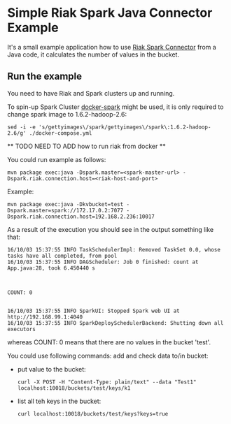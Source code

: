 # Simple Riak Spark Java Connector Example

It's a small example application how to use [Riak Spark Connector](https://github.com/basho/spark-riak-connector) from a Java code, it calculates the number of values in the bucket.

## Run the example

You need to have Riak and Spark clusters up and running.

To spin-up Spark Cluster [docker-spark](https://github.com/gettyimages/docker-spark#docker-compose-example) might be used, it is only required to change spark image to 1.6.2-hadoop-2.6:

```
sed -i -e 's/gettyimages\/spark/gettyimages\/spark\:1.6.2-hadoop-2.6/g' ./docker-compose.yml
```

** TODO NEED TO ADD how to run riak from docker **

You could run example as follows:
```
mvn package exec:java -Dspark.master=<spark-master-url> -Dspark.riak.connection.host=<riak-host-and-port>
```
 
Example:
```
mvn package exec:java -Dkvbucket=test -Dspark.master=spark://172.17.0.2:7077 -Dspark.riak.connection.host=192.168.2.236:10017
```


As a result of the execution you should see in the output something like that:

```
16/10/03 15:37:55 INFO TaskSchedulerImpl: Removed TaskSet 0.0, whose tasks have all completed, from pool 
16/10/03 15:37:55 INFO DAGScheduler: Job 0 finished: count at App.java:28, took 6.450440 s



COUNT: 0


16/10/03 15:37:55 INFO SparkUI: Stopped Spark web UI at http://192.168.99.1:4040
16/10/03 15:37:55 INFO SparkDeploySchedulerBackend: Shutting down all executors
```
  
whereas COUNT: 0 means that there are no values in the bucket 'test'.

You could use following commands: add and check data to/in bucket:

- put value to the bucket:
    ```
    curl -X POST -H "Content-Type: plain/text" --data "Test1"  localhost:10018/buckets/test/keys/k1
    ```
- list all teh keys in the bucket:
    ```
    curl localhost:10018/buckets/test/keys?keys=true
    ```
 

 
